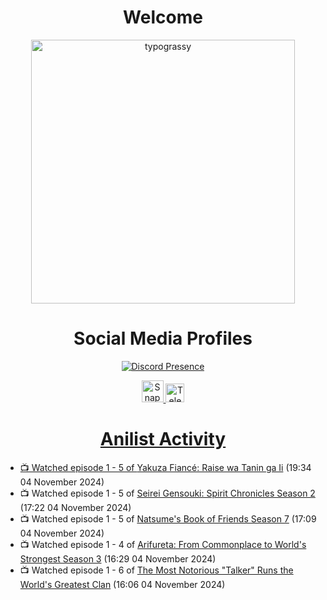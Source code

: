 <div align="center">

# Welcome
<a href="https://github.com/kawarimidoll/typograssy">
    <img alt="typograssy" src="https://typograssy.deno.dev/api?text=%E3%82%88%E3%81%86%E3%81%93%E3%81%9D%E3%81%BF%E3%81%AA%E3%81%95%E3%82%93%20-%20Sheby--&&l0=none&l1=82d9d0&l2=027353&l3=038c4c&l4=01402e&bg=none&frame=none&speed=100&comment=" width="421.99">
</a>

</div>

<div align="center">

# Social Media Profiles

[![Discord Presence](https://lanyard.cnrad.dev/api/612532963938271232)](https://discord.com/users/612532963938271232)


<a href="https://www.snapchat.com/add/a.sheby" title="Snapchat Profile">
    <img src="https://www.freepnglogos.com/uploads/snapchat-logo-png-0.png" width="35" alt="Snapchat Logo" />


<a href="https://t.me/ASheby" title="Telegram Profile">
    <img src="https://www.freepnglogos.com/uploads/telegram-logo-png-0.png" width="30" alt="Telegram Logo" />


</div>

<div align="center">

# Anilist Activity

</div>

<!-- ANILIST_ACTIVITY:start -->

-   📺 Watched episode 1 - 5 of [Yakuza Fiancé: Raise wa Tanin ga Ii](https://anilist.co/anime/170468) (19:34 04 November 2024)
-   📺 Watched episode 1 - 5 of [Seirei Gensouki: Spirit Chronicles Season 2](https://anilist.co/anime/141182) (17:22 04 November 2024)
-   📺 Watched episode 1 - 5 of [Natsume's Book of Friends Season 7](https://anilist.co/anime/166611) (17:09 04 November 2024)
-   📺 Watched episode 1 - 4 of [Arifureta: From Commonplace to World's Strongest Season 3](https://anilist.co/anime/154473) (16:29 04 November 2024)
-   📺 Watched episode 1 - 6 of [The Most Notorious "Talker" Runs the World's Greatest Clan](https://anilist.co/anime/177104) (16:06 04 November 2024)

<!-- ANILIST_ACTIVITY:end -->

